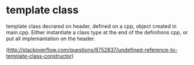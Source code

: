 # template class

template class decrared on header, defined on a cpp, object created in main.cpp. Either instantiate a class type at the end of the definitions cpp, or put all implemantation on the header.

(http://stackoverflow.com/questions/8752837/undefined-reference-to-template-class-constructor)
